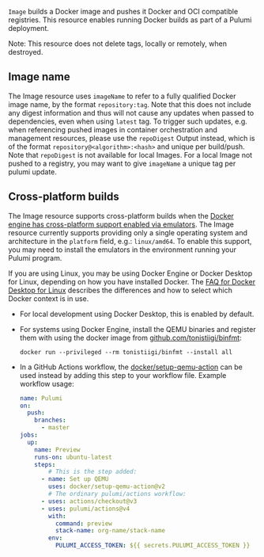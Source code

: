 `Image` builds a Docker image and pushes it Docker and OCI compatible registries.
This resource enables running Docker builds as part of a Pulumi deployment.

Note: This resource does not delete tags, locally or remotely, when destroyed.

## Image name

The Image resource uses `imageName` to refer to a fully qualified Docker image name, by the format `repository:tag`.
Note that this does not include any digest information and thus will not cause any updates when passed to dependencies,
even when using `latest` tag. To trigger such updates, e.g. when referencing pushed images in container orchestration 
and management resources, please use the `repoDigest` Output instead, which is of the format 
`repository@<algorithm>:<hash>` and unique per build/push. 
Note that `repoDigest` is not available for local Images. For a local Image not pushed to a registry, you may want to 
give `imageName` a unique tag per pulumi update.

## Cross-platform builds

The Image resource supports cross-platform builds when the [Docker engine has cross-platform support enabled via emulators](https://docs.docker.com/build/building/multi-platform/#building-multi-platform-images).
The Image resource currently supports providing only a single operating system and architecture in the `platform` field, e.g.: `linux/amd64`.
To enable this support, you may need to install the emulators in the environment running your Pulumi program.

If you are using Linux, you may be using Docker Engine or Docker Desktop for Linux, depending on how you have installed Docker. The [FAQ for Docker Desktop for Linux](https://docs.docker.com/desktop/faqs/linuxfaqs/#context) describes the differences and how to select which Docker context is in use.

* For local development using Docker Desktop, this is enabled by default.
* For systems using Docker Engine, install the QEMU binaries and register them with using the docker image from [github.com/tonistiigi/binfmt](https://github.com/tonistiigi/binfmt):

  ```shell
  docker run --privileged --rm tonistiigi/binfmt --install all
  ```
* In a GitHub Actions workflow, the [docker/setup-qemu-action](https://github.com/docker/setup-qemu-action) can be used instead by adding this step to your workflow file. Example workflow usage:

  ```yaml
  name: Pulumi
  on:
    push:
      branches:
        - master
  jobs:
    up:
      name: Preview
      runs-on: ubuntu-latest
      steps:
          # This is the step added:
        - name: Set up QEMU
          uses: docker/setup-qemu-action@v2
          # The ordinary pulumi/actions workflow:
        - uses: actions/checkout@v3
        - uses: pulumi/actions@v4
          with:
            command: preview
            stack-name: org-name/stack-name
          env:
            PULUMI_ACCESS_TOKEN: ${{ secrets.PULUMI_ACCESS_TOKEN }}
  ```
